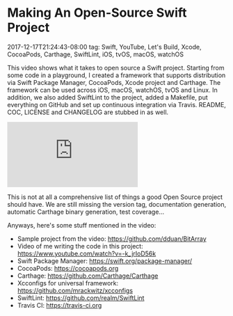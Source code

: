 # Making An Open-Source Swift Project
2017-12-17T21:24:43-08:00
tag: Swift, YouTube, Let's Build, Xcode, CocoaPods, Carthage, SwiftLint, iOS, tvOS, macOS, watchOS

This video shows what it takes to open source a Swift project. Starting from some code in a playground,
I created a framework that supports distribution via Swift Package Manager, CocoaPods, Xcode project and
Carthage. The framework can be used across iOS, macOS, watchOS, tvOS and Linux. In addition, we also added
SwiftLint to the project, added a Makefile, put everything on GitHub and set up continuous integration via
Travis. README, COC, LICENSE and CHANGELOG are stubbed in as well.

<div class="video-container">
    <iframe src="https://www.youtube.com/embed/pA0T1CdqMt8" frameborder="0" gesture="media" allow="encrypted-media" allowfullscreen></iframe>
</div>

This is not at all a comprehensive list of things a good Open Source project should have. We are still missing
the version tag, documentation generation, automatic Carthage binary generation, test coverage...

Anyways, here's some stuff mentioned in the video:

* Sample project from the video: <https://github.com/dduan/BitArray>
* Video of me writing the code in this project: <https://www.youtube.com/watch?v=-k_jrIoD56k>
* Swift Package Manager: <https://swift.org/package-manager/>
* CocoaPods: <https://cocoapods.org>
* Carthage: <https://github.com/Carthage/Carthage>
* Xcconfigs for universal framework: <https://github.com/mrackwitz/xcconfigs>
* SwiftLint: <https://github.com/realm/SwiftLint>
* Travis CI: <https://travis-ci.org>
